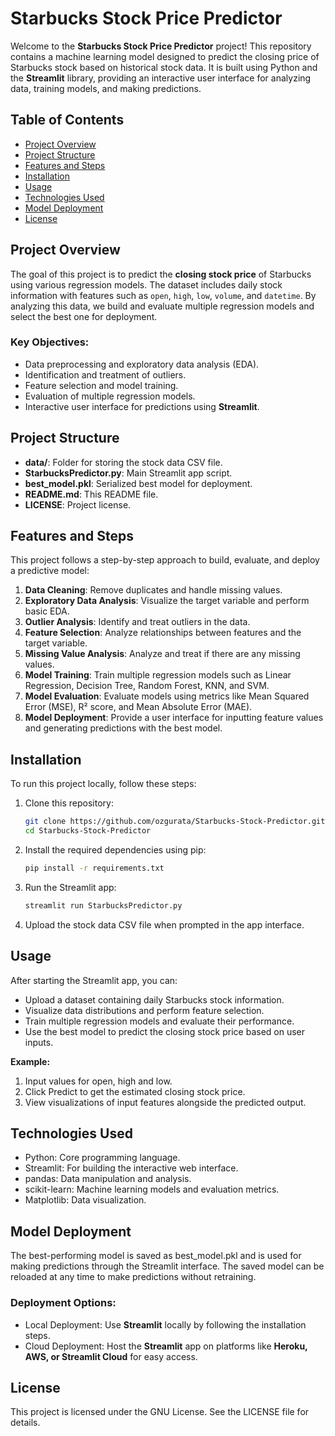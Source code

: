 # Starbucks Stock Price Predictor

Welcome to the **Starbucks Stock Price Predictor** project! This repository contains a machine learning model designed to predict the closing price of Starbucks stock based on historical stock data. It is built using Python and the **Streamlit** library, providing an interactive user interface for analyzing data, training models, and making predictions.

## Table of Contents
- [Project Overview](#project-overview)
- [Project Structure](#project-structure)
- [Features and Steps](#features-and-steps)
- [Installation](#installation)
- [Usage](#usage)
- [Technologies Used](#technologies-used)
- [Model Deployment](#model-deployment)
- [License](#license)

## Project Overview
The goal of this project is to predict the **closing stock price** of Starbucks using various regression models. The dataset includes daily stock information with features such as `open`, `high`, `low`, `volume`, and `datetime`. By analyzing this data, we build and evaluate multiple regression models and select the best one for deployment.

### Key Objectives:
- Data preprocessing and exploratory data analysis (EDA).
- Identification and treatment of outliers.
- Feature selection and model training.
- Evaluation of multiple regression models.
- Interactive user interface for predictions using **Streamlit**.

## Project Structure
- **data/**: Folder for storing the stock data CSV file.
- **StarbucksPredictor.py**: Main Streamlit app script.
- **best_model.pkl**: Serialized best model for deployment.
- **README.md**: This README file.
- **LICENSE**: Project license.

## Features and Steps
This project follows a step-by-step approach to build, evaluate, and deploy a predictive model:

1. **Data Cleaning**: Remove duplicates and handle missing values.
2. **Exploratory Data Analysis**: Visualize the target variable and perform basic EDA.
3. **Outlier Analysis**: Identify and treat outliers in the data.
4. **Feature Selection**: Analyze relationships between features and the target variable.
5. **Missing Value Analysis**: Analyze and treat if there are any missing values.
6. **Model Training**: Train multiple regression models such as Linear Regression, Decision Tree, Random Forest, KNN, and SVM.
7. **Model Evaluation**: Evaluate models using metrics like Mean Squared Error (MSE), R² score, and Mean Absolute Error (MAE).
8. **Model Deployment**: Provide a user interface for inputting feature values and generating predictions with the best model.

## Installation
To run this project locally, follow these steps:

1. Clone this repository:
   ```bash
   git clone https://github.com/ozgurata/Starbucks-Stock-Predictor.git
   cd Starbucks-Stock-Predictor

2. Install the required dependencies using pip:
   ```bash
   pip install -r requirements.txt

3. Run the Streamlit app:
   ```bash
   streamlit run StarbucksPredictor.py

4. Upload the stock data CSV file when prompted in the app interface.


## Usage
After starting the Streamlit app, you can:
- Upload a dataset containing daily Starbucks stock information.
- Visualize data distributions and perform feature selection.
- Train multiple regression models and evaluate their performance.
- Use the best model to predict the closing stock price based on user inputs.

**Example:**
1. Input values for open, high and low.
2. Click Predict to get the estimated closing stock price.
3. View visualizations of input features alongside the predicted output.

## Technologies Used
- Python: Core programming language.
- Streamlit: For building the interactive web interface.
- pandas: Data manipulation and analysis.
- scikit-learn: Machine learning models and evaluation metrics.
- Matplotlib: Data visualization.

## Model Deployment
The best-performing model is saved as best_model.pkl and is used for making predictions through the Streamlit interface. The saved model can be reloaded at any time to make predictions without retraining.
### Deployment Options:
- Local Deployment: Use **Streamlit** locally by following the installation steps.
- Cloud Deployment: Host the **Streamlit** app on platforms like **Heroku, AWS, or Streamlit Cloud** for easy access.

## License
This project is licensed under the GNU License. See the LICENSE file for details.

